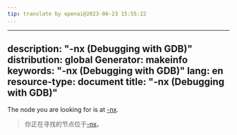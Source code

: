 ```yaml
---
tip: translate by openai@2023-06-23 15:55:22
...
```

---
description: "-nx (Debugging with GDB)"
distribution: global
Generator: makeinfo
keywords: "-nx (Debugging with GDB)"
lang: en
resource-type: document
title: "-nx (Debugging with GDB)"
---

The node you are looking for is at [-nx](Mode-Options.html#g_t_002dnx).

> 你正在寻找的节点位于[-nx](Mode-Options.html#g_t_002dnx)。
